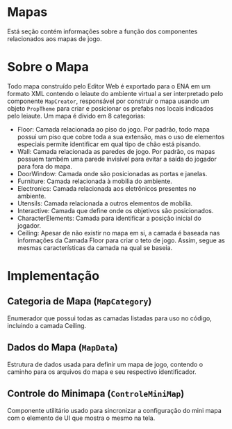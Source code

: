 # Mapas

Está seção contém informações sobre a função dos componentes relacionados aos mapas de jogo.

# Sobre o Mapa

Todo mapa construído pelo Editor Web é exportado para o ENA em um formato XML contendo o leiaute do ambiente virtual a ser interpretado pelo componente `MapCreator`, responsável por construir o mapa usando um objeto `PropTheme` para criar e posicionar os prefabs nos locais indicados pelo leiaute. Um mapa é divido em 8 categorias:

- Floor: Camada relacionada ao piso do jogo. Por padrão, todo mapa possui um piso que cobre toda a sua extensão, mas o uso de elementos especiais permite identificar em qual tipo de chão está pisando.
- Wall: Camada relacionada as paredes de jogo. Por padrão, os mapas possuem também uma parede invisível para evitar a saída do jogador para fora do mapa.
- DoorWindow: Camada onde são posicionadas as portas e janelas.
- Furniture: Camada relacionada à mobilia do ambiente.
- Electronics: Camada relacionada aos eletrônicos presentes no ambiente.
- Utensils: Camada relacionada a outros elementos de mobília.
- Interactive: Camada que define onde os objetivos são posicionados.
- CharacterElements: Camada para identificar a posição inicial do jogador.
- Ceiling: Apesar de não existir no mapa em si, a camada é baseada nas informações da Camada Floor para criar o teto de jogo. Assim, segue as mesmas características da camada na qual se baseia.

# Implementação

## Categoria de Mapa (`MapCategory`)

Enumerador que possui todas as camadas listadas para uso no código, incluindo a camada Ceiling.

## Dados do Mapa (`MapData`)

Estrutura de dados usada para definir um mapa de jogo, contendo o caminho para os arquivos do mapa e seu respectivo identificador.

## Controle do Minimapa (`ControleMiniMap`)

Componente utilitário usado para sincronizar a configuração do mini mapa com o elemento de UI que mostra o mesmo na tela.